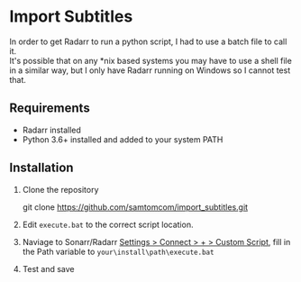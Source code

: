 # Import Subtitles

In order to get Radarr to run a python script, I had to use a batch file to call it.  
It's possible that on any \*nix based systems you may have to use a shell file in a similar way,
but I only have Radarr running on Windows so I cannot test that.


## Requirements

* Radarr installed
* Python 3.6+ installed and added to your system PATH

## Installation

1. Clone the repository

    git clone https://github.com/samtomcom/import_subtitles.git

2. Edit `execute.bat` to the correct script location.
3. Naviage to Sonarr/Radarr [Settings > Connect > + > Custom Script](https://i.imgur.com/UOhYbNf.png), fill in the Path variable to `your\install\path\execute.bat`
4. Test and save
